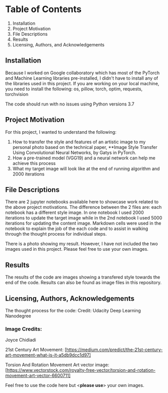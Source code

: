 # Table of Contents

1. Installation
2. Project Motivation
3. File Descriptions
4. Results
5. Licensing, Authors, and Acknowledgements

## Installation
Because I worked on Google collaboratory which has most of the PyTorch and Machine Learning libraries pre-installed, I didn't have to install any of the libraries used in this project.
If you are working on your local machine, you need to install the following: 
os, 
pillow, 
torch, 
optim, 
requests, 
torchvision

The code should run with no issues using Python versions 3.7

## Project Motivation
For this project, I wanted to understand the following:
1. How to transfer the style and features of an artistic image to my personal photo based on the technical paper, **Image Style Transfer Using Convolutional Neural Networks, by Gatys in PyTorch.
2. How a pre-trained model (VGG19) and a neural network can help me achieve this process
3. What my target image will look like at the end of running algorithm and 2000 iterations


## File Descriptions
There are 2 jupyter notebooks available here to showcase work related to the above project motivations. The difference between the 2 files are:
each notebook has a different style image. In one notebook I used 2000 iterations to update the target image while in the 2nd notebook I used 5000 iterations for updating the content image.
Markdown cells were used in the notebook to explain the job of the each code and to assist in walking through the thought process for individual steps.

There is a photo showing my result.
However, I have not included the two images used in this project. Please feel free to use your own images.

## Results
The results of the code are images showing a transfered style towards the end of the code.
Results can also be found as image files in this repository.

## Licensing, Authors, Acknowledgements
The thought process for the code: Credit: Udacity Deep Learning Nanodegree
### Image Credits: 
Joyce Chidiadi

21st Century Art Movement: [https://medium.com/predict/the-21st-century-art-movement-what-is-it-a5db9dcc1d97]

Torsion And Rotation Movement Art vector image: [https://www.vectorstock.com/royalty-free-vector/torsion-and-rotation-movement-art-vector-6600711]

Feel free to use the code here but <__please use__> your own images.

